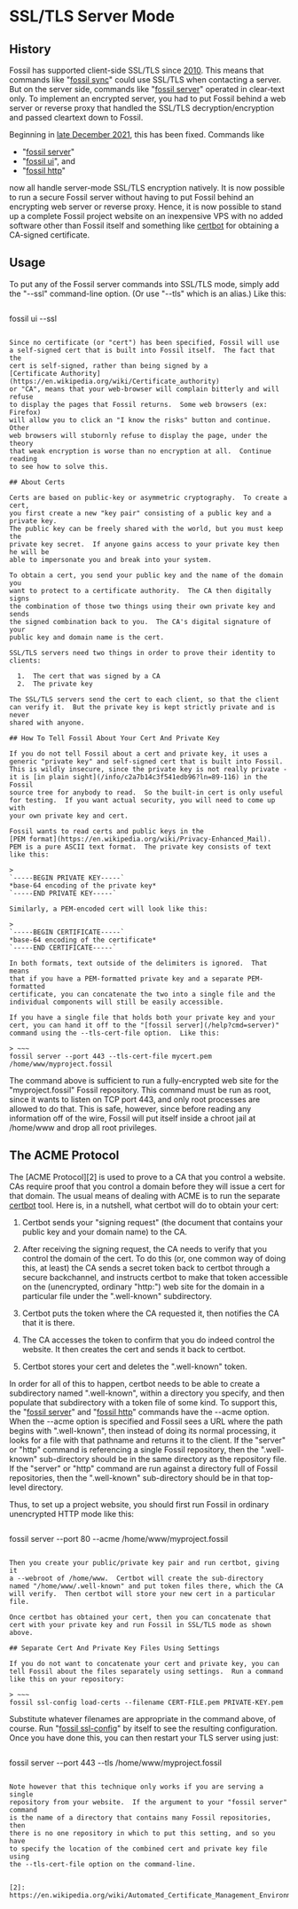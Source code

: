 # SSL/TLS Server Mode

## History

Fossil has supported client-side SSL/TLS since [2010][1].  This means
that commands like "[fossil sync](/help?cmd=sync)" could use SSL/TLS when
contacting a server.  But on the server side, commands like
"[fossil server](/help?cmd=server)" operated in clear-text only.  To implement
an encrypted server, you had to put Fossil behind a web server or reverse
proxy that handled the SSL/TLS decryption/encryption and passed cleartext
down to Fossil.

[1]: /timeline?c=b05cb4a0e15d0712&y=ci&n=13

Beginning in [late December 2021](/timeline?c=f6263bb64195b07f&y=a&n=13),
this has been fixed.  Commands like

  * "[fossil server](/help?cmd=server)"
  * "[fossil ui](/help?cmd=ui)", and
  * "[fossil http](/help?cmd=http)"

now all handle server-mode SSL/TLS encryption natively.  It is now possible
to run a secure Fossil server without having to put Fossil behind an encrypting
web server or reverse proxy.  Hence, it is now possible to stand up a complete
Fossil project website on an inexpensive VPS with no added software other than
Fossil itself and something like [certbot](https://certbot.eff.org) for
obtaining a CA-signed certificate.

## Usage

To put any of the Fossil server commands into SSL/TLS mode, simply
add the "--ssl" command-line option.  (Or use "--tls" which is an
alias.)  Like this:

> ~~~
fossil ui --ssl
~~~

Since no certificate (or "cert") has been specified, Fossil will use
a self-signed cert that is built into Fossil itself.  The fact that the
cert is self-signed, rather than being signed by a
[Certificate Authority](https://en.wikipedia.org/wiki/Certificate_authority)
or "CA", means that your web-browser will complain bitterly and will refuse
to display the pages that Fossil returns.  Some web browsers (ex: Firefox)
will allow you to click an "I know the risks" button and continue.  Other
web browsers will stubornly refuse to display the page, under the theory
that weak encryption is worse than no encryption at all.  Continue reading
to see how to solve this.

## About Certs

Certs are based on public-key or asymmetric cryptography.  To create a cert,
you first create a new "key pair" consisting of a public key and a private key.
The public key can be freely shared with the world, but you must keep the
private key secret.  If anyone gains access to your private key then he will be
able to impersonate you and break into your system.

To obtain a cert, you send your public key and the name of the domain you
want to protect to a certificate authority.  The CA then digitally signs
the combination of those two things using their own private key and sends
the signed combination back to you.  The CA's digital signature of your
public key and domain name is the cert.

SSL/TLS servers need two things in order to prove their identity to clients:

  1.  The cert that was signed by a CA
  2.  The private key

The SSL/TLS servers send the cert to each client, so that the client
can verify it.  But the private key is kept strictly private and is never
shared with anyone.

## How To Tell Fossil About Your Cert And Private Key

If you do not tell Fossil about a cert and private key, it uses a
generic "private key" and self-signed cert that is built into Fossil.
This is wildly insecure, since the private key is not really private - 
it is [in plain sight](/info/c2a7b14c3f541edb96?ln=89-116) in the Fossil
source tree for anybody to read.  So the built-in cert is only useful
for testing.  If you want actual security, you will need to come up with
your own private key and cert.

Fossil wants to read certs and public keys in the 
[PEM format](https://en.wikipedia.org/wiki/Privacy-Enhanced_Mail).
PEM is a pure ASCII text format.  The private key consists of text
like this:

>
`-----BEGIN PRIVATE KEY-----`  
*base-64 encoding of the private key*  
`-----END PRIVATE KEY-----`

Similarly, a PEM-encoded cert will look like this:

>
`-----BEGIN CERTIFICATE-----`  
*base-64 encoding of the certificate*  
`-----END CERTIFICATE-----`

In both formats, text outside of the delimiters is ignored.  That means
that if you have a PEM-formatted private key and a separate PEM-formatted
certificate, you can concatenate the two into a single file and the
individual components will still be easily accessible.

If you have a single file that holds both your private key and your
cert, you can hand it off to the "[fossil server](/help?cmd=server)"
command using the --tls-cert-file option.  Like this:

> ~~~
fossil server --port 443 --tls-cert-file mycert.pem /home/www/myproject.fossil
~~~

The command above is sufficient to run a fully-encrypted web site for
the "myproject.fossil" Fossil repository.  This command must be run as
root, since it wants to listen on TCP port 443, and only root processes are
allowed to do that.  This is safe, however, since before reading any
information off of the wire, Fossil will put itself inside a chroot jail
at /home/www and drop all root privileges.

## The ACME Protocol

The [ACME Protocol][2] is used to prove to a CA that you control a
website.  CAs require proof that you control a domain before they
will issue a cert for that domain.  The usual means of dealing
with ACME is to run the separate [certbot](/certbot.eff.org) tool.
Here is, in a nutshell, what certbot will do to obtain your cert:

  1.  Certbot sends your "signing request" (the document that contains
      your public key and your domain name) to the CA.

  2.  After receiving the signing request, the CA needs to verify that you
      control the domain of the cert.  To do this (or, one common
      way of doing this, at least) the CA sends a secret token back to
      certbot through a secure backchannel, and instructs certbot to make
      that token accessible on the (unencrypted, ordinary "http:") web site
      for the domain in a particular file under the ".well-known" subdirectory.

  3.  Certbot puts the token where the CA requested it, then notifies the
      CA that it is there.

  4.  The CA accesses the token to confirm that you do indeed control the
      website.  It then creates the cert and sends it back to certbot.

  5.  Certbot stores your cert and deletes the ".well-known" token.

In order for all of this to happen, certbot needs to be able to create
a subdirectory named ".well-known", within a directory you specify, and
then populate that subdirectory with a token file of some kind.  To support
this, the "[fossil server](/help?cmd=server)" and
"[fossil http](/help?cmd=http)" commands have the --acme option.
When the --acme option is specified and Fossil sees a URL where the path
begins with ".well-known", then instead of doing its normal processing, it
looks for a file with that pathname and returns it to the client.  If
the "server" or "http" command is referencing a single Fossil repository,
then the ".well-known" sub-directory should be in the same directory as
the repository file.  If the "server" or "http" command are run against
a directory full of Fossil repositories, then the ".well-known" sub-directory
should be in that top-level directory.

Thus, to set up a project website, you should first run Fossil in ordinary
unencrypted HTTP mode like this:

> ~~~
fossil server --port 80 --acme /home/www/myproject.fossil
~~~

Then you create your public/private key pair and run certbot, giving it
a --webroot of /home/www.  Certbot will create the sub-directory
named "/home/www/.well-known" and put token files there, which the CA
will verify.  Then certbot will store your new cert in a particular file.

Once certbot has obtained your cert, then you can concatenate that
cert with your private key and run Fossil in SSL/TLS mode as shown above.

## Separate Cert And Private Key Files Using Settings

If you do not want to concatenate your cert and private key, you can
tell Fossil about the files separately using settings.  Run a command
like this on your repository:

> ~~~
fossil ssl-config load-certs --filename CERT-FILE.pem PRIVATE-KEY.pem
~~~

Substitute whatever filenames are appropriate in the command above, of
course.  Run "[fossil ssl-config](/help?cmd=ssl-config)" by itself to see
the resulting configuration.  Once you have done this, you can then
restart your TLS server using just:

> ~~~
fossil server --port 443 --tls /home/www/myproject.fossil
~~~

Note however that this technique only works if you are serving a single
repository from your website.  If the argument to your "fossil server" command
is the name of a directory that contains many Fossil repositories, then
there is no one repository in which to put this setting, and so you have
to specify the location of the combined cert and private key file using
the --tls-cert-file option on the command-line.


[2]: https://en.wikipedia.org/wiki/Automated_Certificate_Management_Environment
